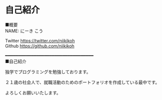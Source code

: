 # 自己紹介

■概要<br>
NAME: にーき こう

Twitter https://twitter.com/niikikoh<br>
Github https://github.com/niikikoh<br>

━━━━━━━━━━━━━━━━━━━━━━━━━━━━━━━━━━<br>
■自己紹介<br>

独学でプログラミングを勉強しております。<br>

２１歳の社会人で、就職活動のためのポートフォリオを作成している最中です。

よろしくお願いいたします。
